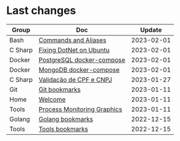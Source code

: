 # Last changes

| Group | Doc | Update |
|-------|-----|--------|
| Bash | [Commands and Aliases](kb/bash/command_and_aliases) | 2023-02-01 |
| C Sharp | [Fixing DotNet on Ubuntu](kb/c_sharp/installing_dotnet_on_ubuntu) | 2023-02-01 |
| Docker | [PostgreSQL docker-compose](kb/docker/postgres) | 2023-02-01 |
| Docker | [MongoDB docker-compose](kb/docker/mongodb) | 2023-02-01 |
| C Sharp | [Validação de CPF e CNPJ](kb/c_sharp/validacao_cpf_cnpj) | 2023-01-27 |
| Git | [Git bookmarks](kb/git/_bookmarks) | 2023-01-11 |
| Home | [Welcome](kb/index) | 2023-01-11 |
| Tools | [Process Monitoring Graphics](kb/tools/process_monitoring) | 2023-01-11 |
| Golang | [Golang bookmarks](kb/golang/_bookmarks) | 2022-12-15 |
| Tools | [Tools bookmarks](kb/tools/_bookmarks) | 2022-12-15 |
